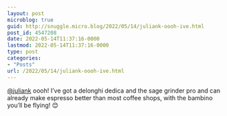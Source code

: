 ```yaml
---
layout: post
microblog: true
guid: http://snuggle.micro.blog/2022/05/14/juliank-oooh-ive.html
post_id: 4547208
date: 2022-05-14T11:37:16-0000
lastmod: 2022-05-14T11:37:16-0000
type: post
categories:
- "Posts"
url: /2022/05/14/juliank-oooh-ive.html
---
```

<p><span class="h-card" translate="no"><a href="https://mastodon.social/@juliank" class="u-url mention">@<span>juliank</span></a></span> oooh! I’ve got a delonghi dedica and the sage grinder pro and can already make espresso better than most coffee shops, with the bambino you’ll be flying! 😊</p>
